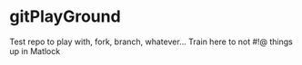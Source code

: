 # gitPlayGround
Test repo to play with, fork, branch, whatever... Train here to not #!@ things up in Matlock
